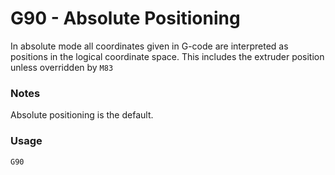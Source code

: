 # G90 - Absolute Positioning

In absolute mode all coordinates given in G-code are interpreted as positions in the logical coordinate space. This includes the extruder position unless overridden by `M83`

### Notes

Absolute positioning is the default.

### Usage

`G90`


